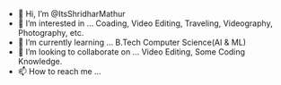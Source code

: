 - 👋 Hi, I’m @ItsShridharMathur
- 👀 I’m interested in ... Coading, Video Editing, Traveling, Videography, Photography, etc.
- 🌱 I’m currently learning ... B.Tech Computer Science(AI & ML)
- 💞️ I’m looking to collaborate on ... Video Editing, Some Coding Knowledge.
- 📫 How to reach me ...

<!---
ItsShridharMathur/ItsShridharMathur is a ✨ special ✨ repository because its `README.md` (this file) appears on your GitHub profile.
You can click the Preview link to take a look at your changes.
--->
